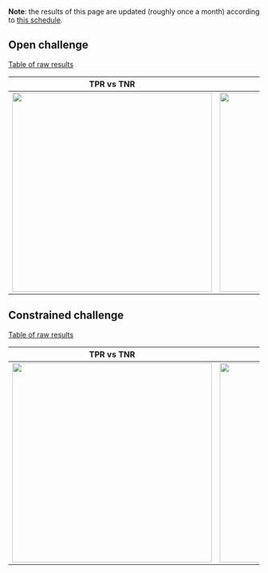 **Note**: the results of this page are updated (roughly once a month) according to [this schedule](https://docs.google.com/document/d/1BtoMzxMGfKMM7DtYOm44dXNr18HrG5CqN9cyxDAem-M/edit).

## Open challenge

[Table of raw results](analysis/test/open/table.csv)

TPR vs TNR | TPR after x mins
---------- | ----------------
<img src="analysis/test/open/tpr_tnr_iou_0d5_bootstrap.png" width="400" /> | <img src="analysis/test/open/tpr_time_iou_0d5_interval_after_bootstrap.png" width="400" />

## Constrained challenge

[Table of raw results](analysis/test/constrained/table.csv)

TPR vs TNR | TPR after x mins
---------- | ----------------
<img src="analysis/test/constrained/tpr_tnr_iou_0d5_bootstrap.png" width="400" /> | <img src="analysis/test/constrained/tpr_time_iou_0d5_interval_after_bootstrap.png" width="400" />
